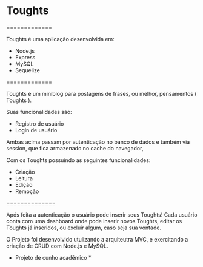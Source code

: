 # Toughts
=============

Toughts é uma aplicação desenvolvida em:
  - Node.js
  - Express
  - MySQL
  - Sequelize
  

=============

Toughts é um miniblog para postagens de frases, ou melhor, pensamentos ( Toughts ).

Suas funcionalidades são:
  - Registro de usuário
  - Login de usuário
  
  Ambas acima passam por autenticação no banco de dados e também via session, que fica armazenado no cache do navegador,
  
 Com os Toughts possuindo as seguintes funcionalidades:
 
  - Criação
  - Leitura
  - Edição
  - Remoção
  
 ==============
 
  Após feita a autenticação o usuário pode inserir seus Toughts! 
  Cada usuário conta com uma dashboard onde pode inserir novos Toughts, editar os Toughts já inseridos, ou excluir algum, caso seja sua vontade.
  
 
  
O Projeto foi desenvolvido utulizando a arquiteutra MVC, e exercitando a criação de CRUD com Node.js e MySQL.


 * Projeto de cunho acadêmico *
